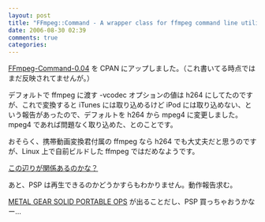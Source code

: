 ```yaml
---
layout: post
title: "FFmpeg::Command - A wrapper class for ffmpeg command line utility #3"
date: 2006-08-30 02:39
comments: true
categories: 
---
```

<p>
<a class="ext-link" href="http://search.cpan.org/~mizzy/FFmpeg-Command-0.04/"><span class="icon"></span>FFmpeg-Command-0.04</a> を CPAN にアップしました。（これ書いてる時点ではまだ反映されてませんが。）
</p>
<p>
デフォルトで ffmpeg に渡す -vcodec オプションの値は h264 にしてたのですが、これで変換すると iTunes には取り込めるけど iPod には取り込めない、という報告があったので、デフォルトを h264 から mpeg4 に変更しました。mpeg4 であれば問題なく取り込めた、とのことです。
</p>
<p>
おそらく、携帯動画変換君付属の ffmpeg なら h264 でも大丈夫だと思うのですが、Linux 上で自前ビルドした ffmpeg ではだめなようです。
</p>
<p>
<a class="ext-link" href="http://lists.mplayerhq.hu/pipermail/ffmpeg-user/2006-January/001997.html"><span class="icon"></span>この辺りが関係あるのかな？</a>
</p>
<p>
あと、PSP は再生できるのかどうかすらもわかりません。動作報告求む。
</p>
<p>
<a class="ext-link" href="http://www.konami.jp/kojima_pro/e3_2006/"><span class="icon"></span>METAL GEAR SOLID PORTABLE OPS</a> が出ることだし、PSP 買っちゃおうかなー…
</p>